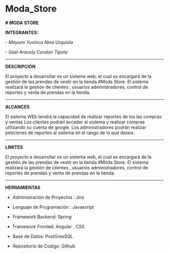 # Moda_Store

**# MODA STORE**

**INTEGRANTES:**

*- Mayumi Yuvinca Nina Urquiola*


*- Gael Aracely Condori Tipola*


 **********************************************************************************************************************************************************

**DESCRIPCIÓN**

El proyecto a desarrollar es un sistema web, el cual se encargará de la gestión de las prendas de vestir en la tienda #Moda Store.  El sistema realizará la gestión de clientes , usuarios  administradores, control de reportes  y  venta de prendas en la tienda.

***********************************************************************************************************************************************************

**ALCANCES**

El sistema WEb tendrá la capacidad de realizar reportes de los las compras y ventas
Los clientes podrán acceder al sistema y realizar compras utilizando su cuenta de google.
Los administradores podrán realizar peticiones de reportes al sistema en el rango de lo que desea.

********************************************************************************************************************************************************

**LIMITES**

El proyecto a desarrollar es un sistema web, el cual se encargará de la gestión de las prendas de vestir en la tienda #Moda Store.  El sistema realizará la gestión de clientes , usuarios  administradores, control de reportes de prendas  y  venta de prendas en la tienda.

*******************************************************************************************************************************************************

**HERRAMIENTAS**

- Administración de Proyectos :  Jira


- Lenguaje de Programación : Javascript


- Framework Backend: Spring


- Framework Fronted: Angular , CSS


- Base de Datos: PostGresSQL


- Repositorio de Codigo: Github


